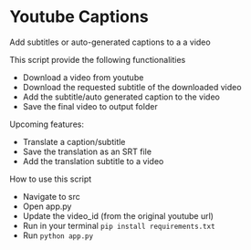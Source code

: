 # Youtube Captions
Add subtitles or auto-generated captions to a a video 

This script provide the following functionalities

- Download a video from youtube
- Download the requested subtitle of the downloaded video
- Add the subtitle/auto generated caption to the video
- Save the final video to output folder

Upcoming features:

- Translate a caption/subtitle
- Save the translation as an SRT file
- Add the translation subtitle to a video

How to use this script
- Navigate to src
- Open app.py 
- Update the video_id (from the original youtube url)
- Run in your terminal `pip install requirements.txt`
- Run `python app.py`
